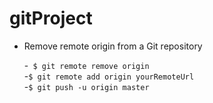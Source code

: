 # gitProject
* Remove remote origin from a Git repository
 
  -` $ git remote remove origin`  
  -` $ git remote add origin yourRemoteUrl `  
  -`$ git push -u origin master`  

